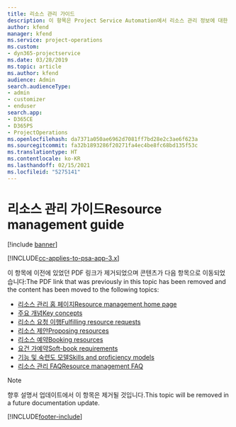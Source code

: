 ```yaml
---
title: 리소스 관리 가이드
description: 이 항목은 Project Service Automation에서 리소스 관리 정보에 대한 링크를 제공합니다.
author: kfend
manager: kfend
ms.service: project-operations
ms.custom:
- dyn365-projectservice
ms.date: 03/28/2019
ms.topic: article
ms.author: kfend
audience: Admin
search.audienceType:
- admin
- customizer
- enduser
search.app:
- D365CE
- D365PS
- ProjectOperations
ms.openlocfilehash: da7371a050ae6962d7081ff7bd28e2c3ae6f623a
ms.sourcegitcommit: fa32b1893286f20271fa4ec4be8fc68bd135f53c
ms.translationtype: HT
ms.contentlocale: ko-KR
ms.lasthandoff: 02/15/2021
ms.locfileid: "5275141"
---
```

# <a name="resource-management-guide"></a><span data-ttu-id="28886-103">리소스 관리 가이드</span><span class="sxs-lookup"><span data-stu-id="28886-103">Resource management guide</span></span>

[!include [banner](../../includes/psa-now-project-operations.md)]

[!INCLUDE[cc-applies-to-psa-app-3.x](../../includes/cc-applies-to-psa-app-3x.md)]

<span data-ttu-id="28886-104">이 항목에 이전에 있었던 PDF 링크가 제거되었으며 콘텐츠가 다음 항목으로 이동되었습니다:</span><span class="sxs-lookup"><span data-stu-id="28886-104">The PDF link that was previously in this topic has been removed and the content has been moved to the following topics:</span></span>

- [<span data-ttu-id="28886-105">리소스 관리 홈 페이지</span><span class="sxs-lookup"><span data-stu-id="28886-105">Resource management home page</span></span>](../resource-management-home-page.md)
- [<span data-ttu-id="28886-106">주요 개념</span><span class="sxs-lookup"><span data-stu-id="28886-106">Key concepts</span></span>](../reports-key-concepts.md)
- [<span data-ttu-id="28886-107">리소스 요청 이행</span><span class="sxs-lookup"><span data-stu-id="28886-107">Fulfilling resource requests</span></span>](../resource-management-fulfill-requests.md)
- [<span data-ttu-id="28886-108">리소스 제안</span><span class="sxs-lookup"><span data-stu-id="28886-108">Proposing resources</span></span>](../resource-management-propose-resources.md)
- [<span data-ttu-id="28886-109">리소스 예약</span><span class="sxs-lookup"><span data-stu-id="28886-109">Booking resources</span></span>](../resource-management-book-resources-scheduleboard.md)
- [<span data-ttu-id="28886-110">요건 가예약</span><span class="sxs-lookup"><span data-stu-id="28886-110">Soft-book requirements</span></span>](../resource-management-softbook-requirements.md)
- [<span data-ttu-id="28886-111">기능 및 숙련도 모델</span><span class="sxs-lookup"><span data-stu-id="28886-111">Skills and proficiency models</span></span>](../resource-management-skills-proficiency.md)
- [<span data-ttu-id="28886-112">리소스 관리 FAQ</span><span class="sxs-lookup"><span data-stu-id="28886-112">Resource management FAQ</span></span>](../resource-management-faq.md)

> [!NOTE]
> <span data-ttu-id="28886-113">향후 설명서 업데이트에서 이 항목은 제거될 것입니다.</span><span class="sxs-lookup"><span data-stu-id="28886-113">This topic will be removed in a future documentation update.</span></span> 


[!INCLUDE[footer-include](../../includes/footer-banner.md)]